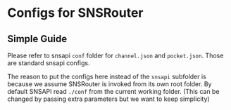 Configs for SNSRouter
====

Simple Guide
----

Please refer to snsapi `conf` folder for 
`channel.json` and `pocket.json`. 
Those are standard snsapi configs. 

The reason to put the configs here instead of 
the `snsapi` subfolder is because we assume 
SNSRouter is invoked from its own root folder. 
By default SNSAPI read `./conf` from the current working folder. 
(This can be changed by passing extra parameters
but we want to keep simplicity)
